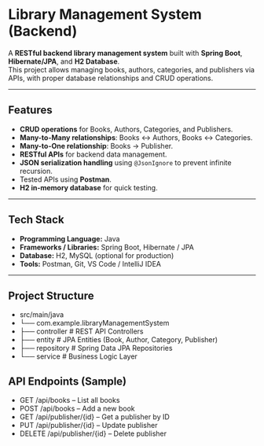 # Library Management System (Backend)

A **RESTful backend library management system** built with **Spring Boot**, **Hibernate/JPA**, and **H2 Database**.  
This project allows managing books, authors, categories, and publishers via APIs, with proper database relationships and CRUD operations.

---

## Features
- **CRUD operations** for Books, Authors, Categories, and Publishers.
- **Many-to-Many relationships**: Books ↔ Authors, Books ↔ Categories.
- **Many-to-One relationship**: Books → Publisher.
- **RESTful APIs** for backend data management.
- **JSON serialization handling** using `@JsonIgnore` to prevent infinite recursion.
- Tested APIs using **Postman**.
- **H2 in-memory database** for quick testing.

---

## Tech Stack
- **Programming Language:** Java  
- **Frameworks / Libraries:** Spring Boot, Hibernate / JPA  
- **Database:** H2, MySQL (optional for production)  
- **Tools:** Postman, Git, VS Code / IntelliJ IDEA  

---

## Project Structure
- src/main/java
- └── com.example.libraryManagementSystem
- ├── controller # REST API Controllers
- ├── entity # JPA Entities (Book, Author, Category, Publisher)
- ├── repository # Spring Data JPA Repositories
- └── service # Business Logic Layer

## API Endpoints (Sample)
- GET /api/books – List all books
- POST /api/books – Add a new book
- GET /api/publisher/{id} – Get a publisher by ID
- PUT /api/publisher/{id} – Update publisher
- DELETE /api/publisher/{id} – Delete publisher
